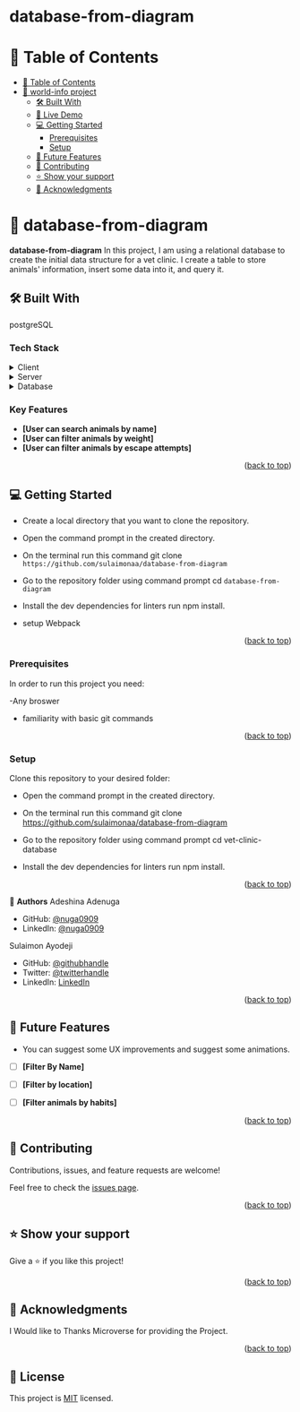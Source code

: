 # database-from-diagram
<a name="readme-top"></a>

<!-- TABLE OF CONTENTS -->

# 📗 Table of Contents

- [📗 Table of Contents](#-table-of-contents)
- [📖 world-info project](#-capstone-react)
  - [🛠 Built With ](#-built-with-)
  - [🚀 Live Demo ](#-live-demo-)
  - [💻 Getting Started ](#-getting-started-)
    - [Prerequisites](#prerequisites)
    - [Setup](#setup)
  - [🔭 Future Features ](#-future-features-)
  - [🤝 Contributing ](#-contributing-)
  - [⭐️ Show your support ](#️-show-your-support-)
  - [🙏 Acknowledgments ](#-acknowledgments-)

<!-- PROJECT DESCRIPTION -->

# 📖 database-from-diagram<a name="about-project"></a>

**database-from-diagram**
In this project, I am using a relational database to create the initial data structure for a vet clinic. I create a table to store animals' information, insert some data into it, and query it.

## 🛠 Built With <a name="built-with"></a>


  postgreSQL
    

### Tech Stack <a name="tech-stack"></a>


<details>
  <summary>Client</summary>
</details>

<details>
  <summary>Server</summary>

</details>

<details>
<summary>Database</summary>
  <ul>
    <li><a href="https://www.postgresql.org/">PostgreSQL</a></li>
  </ul>
</details>

<!-- Features -->

### Key Features <a name="key-features"></a>


- **[User can search animals by name]**
- **[User can filter animals by weight]**
- **[User can filter animals by escape attempts]**


<p align="right">(<a href="#readme-top">back to top</a>)</p>

## 💻 Getting Started <a name="getting-started"></a>

- Create a local directory that you want to clone the repository.


- Open the command prompt in the created directory.

- On the terminal run this command git clone `https://github.com/sulaimonaa/database-from-diagram`

- Go to the repository folder using command prompt cd `database-from-diagram`

- Install the dev dependencies for linters run npm install.

- setup Webpack

<p align="right">(<a href="#readme-top">back to top</a>)</p>

### Prerequisites

In order to run this project you need:

-Any broswer

- familiarity with basic git commands

<p align="right">(<a href="#readme-top">back to top</a>)</p>

### Setup

Clone this repository to your desired folder:

- Open the command prompt in the created directory.

- On the terminal run this command git clone https://github.com/sulaimonaa/database-from-diagram

- Go to the repository folder using command prompt cd vet-clinic-database

- Install the dev dependencies for linters run npm install.

<p align="right">(<a href="#readme-top">back to top</a>)</p>

<!-- Author -->

👤 **Authors**
Adeshina Adenuga

- GitHub: [@nuga0909](https://github.com/nuga0909)
- LinkedIn: [@nuga0909](https://www.linkedin.com/in/adeshina-adenuga/)


Sulaimon Ayodeji

- GitHub: [@githubhandle](https://github.com/sulaimonaa)
- Twitter: [@twitterhandle](https://twitter.com/ayodej007)
- LinkedIn: [LinkedIn](https://linkedin.com/in/sulaimonaa)


<p align="right">(<a href="#readme-top">back to top</a>)</p>

## 🔭 Future Features <a name="future-features"></a>


- You can suggest some UX improvements and suggest some animations.



- [ ] **[Filter By Name]**
- [ ] **[Filter by location]**
- [ ] **[Filter animals by habits]**


<p align="right">(<a href="#readme-top">back to top</a>)</p>

## 🤝 Contributing <a name="contributing"></a>

Contributions, issues, and feature requests are welcome!

Feel free to check the [issues page](https://github.com/sulaimonaa/database-from-diagram/issues).

<p align="right">(<a href="#readme-top">back to top</a>)</p>

## ⭐️ Show your support <a name="support"></a>

Give a ⭐️ if you like this project!

<p align="right">(<a href="#readme-top">back to top</a>)</p>


<!-- ACKNOWLEDGEMENTS -->

## 🙏 Acknowledgments <a name="acknowledgements"></a>

I Would like to Thanks Microverse for providing the Project.

<p align="right">(<a href="#readme-top">back to top</a>)</p>

## 📝 License <a name="license"></a>

This project is [MIT](MIT.md) licensed.